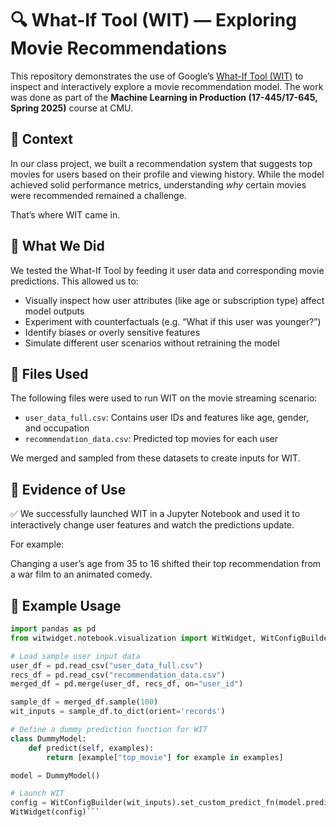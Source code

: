 # 🔍 What-If Tool (WIT) — Exploring Movie Recommendations

This repository demonstrates the use of Google’s [What-If Tool (WIT)](https://pair-code.github.io/what-if-tool/) to inspect and interactively explore a movie recommendation model. The work was done as part of the **Machine Learning in Production (17-445/17-645, Spring 2025)** course at CMU.

## 📌 Context

In our class project, we built a recommendation system that suggests top movies for users based on their profile and viewing history. While the model achieved solid performance metrics, understanding *why* certain movies were recommended remained a challenge.

That’s where WIT came in.

## 🧪 What We Did

We tested the What-If Tool by feeding it user data and corresponding movie predictions. This allowed us to:

- Visually inspect how user attributes (like age or subscription type) affect model outputs
- Experiment with counterfactuals (e.g. “What if this user was younger?”)
- Identify biases or overly sensitive features
- Simulate different user scenarios without retraining the model

## 📁 Files Used

The following files were used to run WIT on the movie streaming scenario:

- `user_data_full.csv`: Contains user IDs and features like age, gender, and occupation
- `recommendation_data.csv`: Predicted top movies for each user
  
We merged and sampled from these datasets to create inputs for WIT.

## 📸 Evidence of Use

✅ We successfully launched WIT in a Jupyter Notebook and used it to interactively change user features and watch the predictions update.

For example:

Changing a user’s age from 35 to 16 shifted their top recommendation from a war film to an animated comedy.

## 🧠 Example Usage

```python
import pandas as pd
from witwidget.notebook.visualization import WitWidget, WitConfigBuilder

# Load sample user input data
user_df = pd.read_csv("user_data_full.csv")
recs_df = pd.read_csv("recommendation_data.csv")
merged_df = pd.merge(user_df, recs_df, on="user_id")

sample_df = merged_df.sample(100)
wit_inputs = sample_df.to_dict(orient='records')

# Define a dummy prediction function for WIT
class DummyModel:
    def predict(self, examples):
        return [example["top_movie"] for example in examples]

model = DummyModel()

# Launch WIT
config = WitConfigBuilder(wit_inputs).set_custom_predict_fn(model.predict)
WitWidget(config)```
